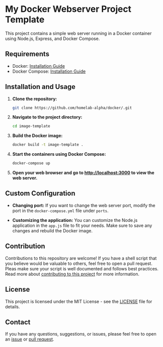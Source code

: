 # My Docker Webserver Project Template

This project contains a simple web server running in a Docker container using Node.js, Express, and Docker Compose.

## Requirements

- Docker: [Installation Guide](https://docs.docker.com/get-docker/)
- Docker Compose: [Installation Guide](https://docs.docker.com/compose/install/)

## Installation and Usage

1. **Clone the repository:**

   ```bash
   git clone https://github.com/homelab-alpha/docker/.git
   ```

2. **Navigate to the project directory:**

   ```bash
   cd image-template
   ```

3. **Build the Docker image:**

   ```bash
   docker build -t image-template .
   ```

4. **Start the containers using Docker Compose:**

   ```bash
   docker-compose up
   ```

5. **Open your web browser and go to [http://localhost:3000](http://localhost:3000) to view the web server.**

## Custom Configuration

- **Changing port:** If you want to change the web server port, modify the port in the `docker-compose.yml` file under `ports`.

- **Customizing the application:** You can customize the Node.js application in the `app.js` file to fit your needs. Make sure to save any changes and rebuild the Docker image.

## Contribution

Contributions to this repository are welcome! If you have a shell script that you believe would be valuable to others, feel free to open a pull request. Pleas make sure your script is well documented and follows best practices. Read more about [contributing to this project](https://github.com/homelab-alpha/docker/blob/main/CONTRIBUTING.md) for more information.

## License

This project is licensed under the MIT License - see the [LICENSE](https://github.com/homelab-alpha/docker/blob/main/LICENSE.md) file for details.

## Contact

If you have any questions, suggestions, or issues, please feel free to open an [issue] or [pull request].

[issue]: https://github.com/homelab-alpha/docker/issues/new
[pull request]: https://github.com/homelab-alpha/docker/pulls
